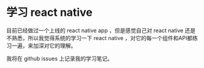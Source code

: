 # 学习 react native

目前已经做过一个上线的 react native app ，但是感觉自己对 react native 还是不熟悉，所以我觉得系统的学习一下 react native ，对它的每一个组件和API都练习一遍，来加深对它的理解。

我将在 github issues 上记录我的学习笔记。